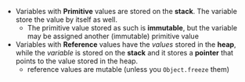 - Variables with **Primitive** values are stored on the **stack**. The variable store the value by itself as well.
  - The primitive value stored as such is **immutable**, but the variable may be assigned another (immutable) primitive value
- Variables with **Reference** values have the _values_ stored in the **heap**, while the _variable_ is stored on the **stack** and it stores a **pointer** that points to the value stored in the heap.
  - reference values are mutable (unless you `Object.freeze` them)
